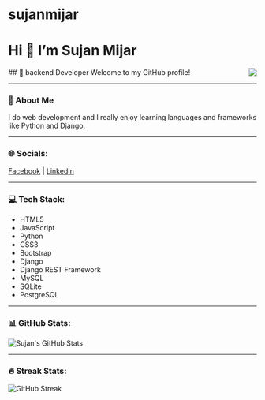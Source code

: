 # sujanmijar
# Hi 👋 I’m  Sujan Mijar

<img align="right" src="https://github.com/7oSkaaa/7oSkaaa/raw/main/Images/Right_Side.gif?raw=true" style="max-width: 100%; display: inline-block;">
## 🚀 backend Developer
Welcome to my GitHub profile!

---

### 🚀 About Me
I do web development and I really enjoy learning languages and frameworks like Python and Django.

---

### 🌐 Socials:
[Facebook](https://facebook.com/sujanmijar) | [LinkedIn](https://www.linkedin.com/in/sujan-mijar-37498636b)

---

### 💻 Tech Stack:
- HTML5
- JavaScript
- Python
- CSS3
- Bootstrap
- Django
- Django REST Framework
- MySQL
- SQLite
- PostgreSQL


---

### 📊 GitHub Stats:
![Sujan's GitHub Stats](https://github-readme-stats.vercel.app/api?username=SujaanMijar&show_icons=true&theme=radical)

---

### 🔥 Streak Stats:
![GitHub Streak](https://github-readme-streak-stats.herokuapp.com/?user=SujaanMijar&theme=radical)
